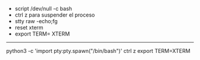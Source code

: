  - script  /dev/null -c bash
 -  ctrl z para suspender el proceso
 - stty raw -echo;fg
 - reset xterm
 - export TERM= XTERM
-------------------
python3 -c 'import pty:pty.spawn("/bin/bash")'
ctrl z 
export TERM=XTERM

